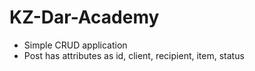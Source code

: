 # KZ-Dar-Academy

- Simple CRUD application
- Post has attributes as id, client, recipient, item, status